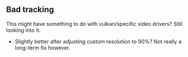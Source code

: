## Bad tracking
This might have something to do with vulkan/specific video drivers? Still looking into it.
- Slightly better after adjusting custom resolution to 90%? Not really a long-term fix however.
